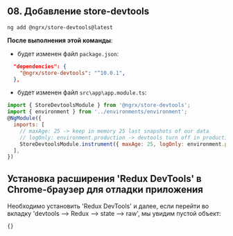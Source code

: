 ## 08. Добавление store-devtools

`ng add @ngrx/store-devtools@latest`

**После выполнения этой команды**:

- будет изменен файл `package.json`:
```json
  "dependencies": {
    "@ngrx/store-devtools": "^10.0.1",
  },
```

- будет изменен файл `src\app\app.module.ts`:
```js
import { StoreDevtoolsModule } from '@ngrx/store-devtools';
import { environment } from '../environments/environment';
@NgModule({
  imports: [
    // maxAge: 25 -> keep in memory 25 last snapshots of our data
    // logOnly: environment.production -> devtools turn off in production
    StoreDevtoolsModule.instrument({ maxAge: 25, logOnly: environment.production })
  ],
})
```

## Установка расширения 'Redux DevTools' в Chrome-браузер для отладки приложения

Необходимо установить 'Redux DevTools' и далее, если перейти во вкладку 'devtools --> Redux --> state --> raw', мы увидим пустой объект:
```js
{}
```
